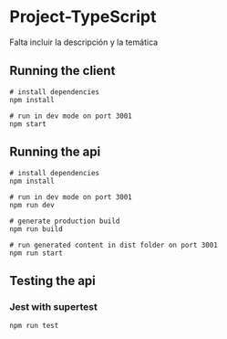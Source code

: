 # Project-TypeScript


Falta incluir la descripción y la temática

## Running the client

```
# install dependencies
npm install

# run in dev mode on port 3001
npm start
```

## Running the api

```
# install dependencies
npm install

# run in dev mode on port 3001
npm run dev

# generate production build
npm run build

# run generated content in dist folder on port 3001
npm run start
```

## Testing the api

### Jest with supertest

```
npm run test
```
